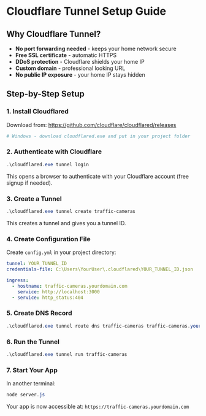 # Cloudflare Tunnel Setup Guide

## Why Cloudflare Tunnel?
- **No port forwarding needed** - keeps your home network secure
- **Free SSL certificate** - automatic HTTPS
- **DDoS protection** - Cloudflare shields your home IP
- **Custom domain** - professional looking URL
- **No public IP exposure** - your home IP stays hidden

## Step-by-Step Setup

### 1. Install Cloudflared
Download from: https://github.com/cloudflare/cloudflared/releases
```powershell
# Windows - download cloudflared.exe and put in your project folder
```

### 2. Authenticate with Cloudflare
```powershell
.\cloudflared.exe tunnel login
```
This opens a browser to authenticate with your Cloudflare account (free signup if needed).

### 3. Create a Tunnel
```powershell
.\cloudflared.exe tunnel create traffic-cameras
```
This creates a tunnel and gives you a tunnel ID.

### 4. Create Configuration File
Create `config.yml` in your project directory:
```yaml
tunnel: YOUR_TUNNEL_ID
credentials-file: C:\Users\YourUser\.cloudflared\YOUR_TUNNEL_ID.json

ingress:
  - hostname: traffic-cameras.yourdomain.com
    service: http://localhost:3000
  - service: http_status:404
```

### 5. Create DNS Record
```powershell
.\cloudflared.exe tunnel route dns traffic-cameras traffic-cameras.yourdomain.com
```

### 6. Run the Tunnel
```powershell
.\cloudflared.exe tunnel run traffic-cameras
```

### 7. Start Your App
In another terminal:
```powershell
node server.js
```

Your app is now accessible at: `https://traffic-cameras.yourdomain.com`

